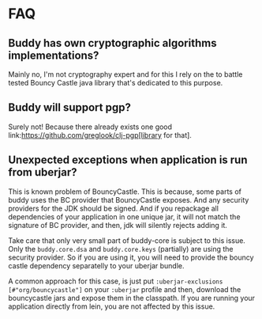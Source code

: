 # FAQ

## Buddy has own cryptographic algorithms implementations?

Mainly no, I'm not cryptography expert and for this I rely on the to
battle tested Bouncy Castle java library that's dedicated to this
purpose.


## Buddy will support pgp?

Surely not! Because there already exists one good
link:https://github.com/greglook/clj-pgp[library for that].


## Unexpected exceptions when application is run from uberjar?

This is known problem of BouncyCastle. This is because, some parts of
buddy uses the BC provider that BouncyCastle exposes. And any security
providers for the JDK should be signed. And if you repackage all
dependencies of your application in one unique jar, it will not match
the signature of BC provider, and then, jdk will silently rejects
adding it.

Take care that only very small part of buddy-core is subject to this
issue. Only the `buddy.core.dsa` and `buddy.core.keys` (partially) are
using the security provider. So if you are using it, you will need to
provide the bouncy castle dependency separatelly to your uberjar
bundle.

A common approach for this case, is just put `:uberjar-exclusions
[#"org/bouncycastle"]` on your `:uberjar` profile and then, download
the bouncycastle jars and expose them in the classpath. If you are
running your application directly from lein, you are not affected by
this issue.


